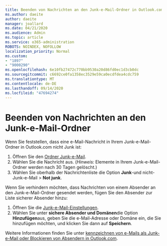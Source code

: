 ```yaml
---
title: Beenden von Nachrichten an den Junk-e-Mail-Ordner in Outlook.com
ms.author: daeite
author: daeite
manager: joallard
ms.date: 04/21/2020
ms.audience: Admin
ms.topic: article
ms.service: o365-administration
ROBOTS: NOINDEX, NOFOLLOW
localization_priority: Normal
ms.custom:
- "1897"
- "9000290"
ms.openlocfilehash: 6e10fb27472c770bb9530a20d86fd0ec1d3cb0dc
ms.sourcegitcommit: c6692ce0fa1358ec3529e59ca0ecdfdea4cdc759
ms.translationtype: MT
ms.contentlocale: de-DE
ms.lasthandoff: 09/14/2020
ms.locfileid: "47694274"
---
```

# <a name="stop-messages-from-going-to-your-junk-email-folder"></a>Beenden von Nachrichten an den Junk-e-Mail-Ordner

Wenn Sie feststellen, dass eine e-Mail-Nachricht in Ihrem Junk-e-Mail-Ordner in Outlook.com nicht Junk ist:

1. Öffnen Sie den [Ordner Junk-e-Mail](https://outlook.live.com/mail/junkemail).
1. Wählen Sie die Nachricht aus. (*Hinweis:* Elemente in Ihrem Junk-e-Mail-Ordner werden nach 30 Tagen gelöscht.)
1. Wählen Sie oberhalb der Nachrichtenliste die Option **Junk**-und nicht-Junk-e-Mail  >  **Not junk**.

Wenn Sie verhindern möchten, dass Nachrichten von einem Absender an den Junk-e-Mail-Ordner gesendet werden, fügen Sie den Absender zur Liste sicherer Absender hinzu:

1. Öffnen Sie die [Junk-e-Mail-Einstellungen](https://go.microsoft.com/fwlink/?linkid=2035804).
1. Wählen Sie unter **sichere Absender und Domänen**die Option **Hinzufügen**aus, geben Sie die e-Mail-Adresse oder Domäne ein, die Sie hinzufügen möchten, und klicken Sie dann auf **Speichern**.

Weitere Informationen finden Sie unter [kennzeichnen von e-Mails als Junk-e-Mail oder Blockieren von Absendern in Outlook.com](https://support.office.com/article/a3ece97b-82f8-4a5e-9ac3-e92fa6427ae4?wt.mc_id=Office_Outlook_com_Alchemy).
